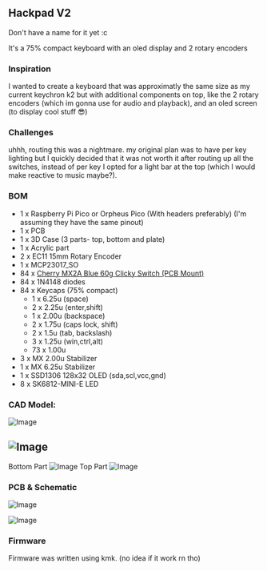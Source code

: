 ## Hackpad V2

Don't have a name for it yet :c

It's a 75% compact keyboard with an oled display and 2 rotary encoders

### Inspiration
I wanted to create a keyboard that was approximatly the same size as my current keychron k2 but with additional components on top, like the 2 rotary encoders (which im gonna use for audio and playback), and an oled screen (to display cool stuff 😎)

### Challenges
uhhh, routing this was a nightmare. my original plan was to have per key lighting but I quickly decided that it was not worth it after routing up all the switches, instead of per key I opted for a light bar at the top (which I would make reactive to music maybe?). 

### BOM

- 1 x Raspberry Pi Pico or Orpheus Pico (With headers preferably) (I'm assuming they have the same pinout)
- 1 x PCB
- 1 x 3D Case (3 parts- top, bottom and plate)
- 1 x Acrylic part 
- 2 x EC11 15mm Rotary Encoder
- 1 x MCP23017_SO
- 84 x [Cherry MX2A Blue 60g Clicky Switch (PCB Mount) ](https://mechanicalkeyboards.com/products/cherry-mx2a-blue-60g-clicky?variant=48020492058924)
- 84 x 1N4148 diodes
- 84 x Keycaps (75% compact)
    - 1 x 6.25u (space)
    - 2 x 2.25u (enter,shift)
    - 1 x 2.00u (backspace)
    - 2 x 1.75u (caps lock, shift)
    - 2 x 1.5u (tab, backslash)
    - 3 x 1.25u (win,ctrl,alt)
    - 73 x 1.00u
- 3 x MX 2.00u Stabilizer
- 1 x MX 6.25u Stabilizer
- 1 x SSD1306 128x32 OLED (sda,scl,vcc,gnd)
- 8 x SK6812-MINI-E LED

### CAD Model:

![Image](https://github.com/user-attachments/assets/7b87e407-d79c-497e-8629-5d52ffbd069a)

![Image](https://github.com/user-attachments/assets/b7d5115e-8d71-42ef-a7a1-eefe91df1a06)
-- 
Bottom Part
![Image](https://github.com/user-attachments/assets/9d59f530-49e7-46e2-8a70-9a6b51ce71f0)
Top Part
![Image](https://github.com/user-attachments/assets/19641d7b-f417-4e17-a85a-54d3cf9efcf0)


### PCB & Schematic

![Image](https://github.com/user-attachments/assets/5e753087-a1a0-417e-b721-aec991e8f0ec)

![Image](https://github.com/user-attachments/assets/0207cbf5-97eb-4c43-ad57-8f1611828219)

### Firmware

Firmware was written using kmk. (no idea if it work rn tho)